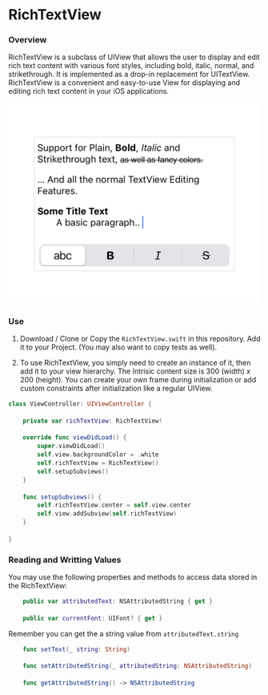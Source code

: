 #  RichTextView

### Overview
RichTextView is a subclass of UIView that allows the user to display and edit rich text content with various font styles, including bold, italic, normal, and strikethrough. It is implemented as a drop-in replacement for UITextView. RichTextView is a convenient and easy-to-use View for displaying and editing rich text content in your iOS applications.

![Screenshot of RichTextView](https://github.com/rloniello/RichTextView/blob/main/Other/screenshot.png)


### Use
1) Download / Clone or Copy the `RichTextView.swift` in this repository. Add it to your Project. (You may also want to copy tests as well).

2) To use RichTextView, you simply need to create an instance of it, then add it to your view hierarchy.
The Intrisic content size is 300 (width) x 200 (height). You can create your own frame during initialization or add custom constraints after initialization like a regular UIView.

```swift
class ViewController: UIViewController {
    
    private var richTextView: RichTextView!
    
    override func viewDidLoad() {
        super.viewDidLoad()
        self.view.backgroundColor = .white
        self.richTextView = RichTextView()
        self.setupSubviews()
    }

    func setupSubviews() {
        self.richTextView.center = self.view.center
        self.view.addSubview(self.richTextView)
    }
    
}
```

### Reading and Writting Values
You may use the following properties and methods to access data stored in the RichTextView:

```swift
    public var attributedText: NSAttributedString { get }
    
    public var currentFont: UIFont? { get }
```

Remember you can get the a string value from `attributedText.string`

```swift
    func setText(_ string: String)
    
    func setAttributedString(_ attributedString: NSAttributedString)
    
    func getAttributedString() -> NSAttributedString 
```
